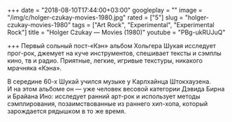 +++
date = "2018-08-10T17:44:00+03:00"
googleplay = ""
image = "/img/c/holger-czukay-movies-1980.jpg"
rated = ["5"]
slug = "holger-czukay-movies-1980"
tags = ["Art Rock", "Experimental", "Experimental Rock"]
title = "Holger Czukay — Movies (1980)"
youtube = "PBg-ukRUJuQ"

+++
Первый сольный пост-«Кэн» альбом Хольгера Шукая исследует прог-рок, джемует на куче инструментов, спешивает тексты и сэмплы кино, тв и радио. Приятные, легкие, игривые текстуры, никакого мрачняка «Кэна».

В середине 60-х Шукай учился музыке у Карлхайнца Штокхаузена. И на этом альбоме он — уже человек весовой категории Дэвида Бирна и Брайана Ино: исследует ранний арт-рок и использует методы сэмплирования, позаимствованные из раннего хип-хопа, который зарождается рядышком в то же время.